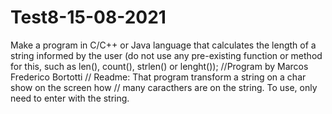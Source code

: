 # Test8-15-08-2021
Make a program in C/C++ or Java language that calculates the length of a string informed by the user (do not use any pre-existing function or method for this, such as len(), count(), strlen() or lenght());
//Program by Marcos Frederico Bortotti
// Readme: That program transform a string on a char show on the screen how 
// many caracthers are on the string. To use, only need to enter with the string.
